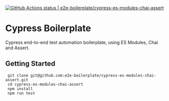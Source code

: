 [![GitHub Actions status | e2e-boilerplate/cypress-es-modules-chai-assert](https://github.com/e2e-boilerplate/cypress-es-modules-chai-assert/workflows/cypress-es-modules-chai-assert/badge.svg)](https://github.com/e2e-boilerplate/cypress-es-modules-chai-assert/actions?workflow=cypress-es-modules-chai-assert)
  # Cypress Boilerplate
  Cypress end-to-end test automation boilerplate, using ES Modules, Chai and Assert.
  ## Getting Started
  	 git clone git@github.com:e2e-boilerplate/cypress-es-modules-chai-assert.git 
	 cd cypress-es-modules-chai-assert 
	 npm install 
	 npm run test 
